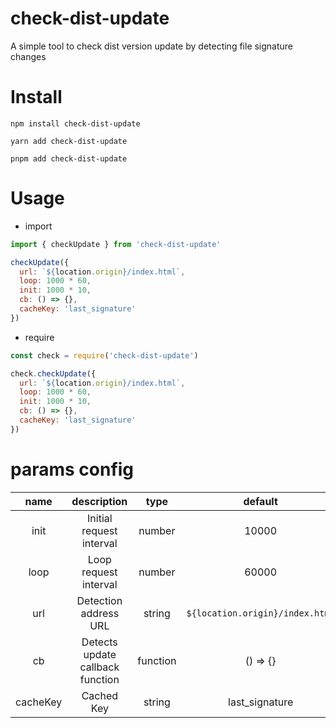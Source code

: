 # check-dist-update

A simple tool to check dist version update by detecting file signature changes


# Install

```shell
npm install check-dist-update
```
```shell
yarn add check-dist-update
```
```shell
pnpm add check-dist-update
```

# Usage

- import
```javascript
import { checkUpdate } from 'check-dist-update'

checkUpdate({
  url: `${location.origin}/index.html`,
  loop: 1000 * 60,
  init: 1000 * 10,
  cb: () => {},
  cacheKey: 'last_signature'
})
```

- require
```javascript
const check = require('check-dist-update')

check.checkUpdate({
  url: `${location.origin}/index.html`,
  loop: 1000 * 60,
  init: 1000 * 10,
  cb: () => {},
  cacheKey: 'last_signature'
})
```

# params config
|   name   |            description            |   type   |             default             |
|:--------:|:---------------------------------:|:--------:|:-------------------------------:|
|   init   |     Initial request interval      |  number  |              10000              |
|   loop   |       Loop request interval       |  number  |              60000              |
|   url    |       Detection address URL       |  string  | `${location.origin}/index.html` |
|    cb    | Detects update callback function  | function |            () => {}             |
| cacheKey |            Cached Key             |  string  |         last_signature          |


